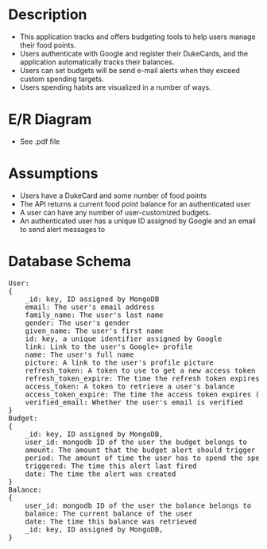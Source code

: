Description
====
* This application tracks and offers budgeting tools to help users manage their food points.
* Users authenticate with Google and register their DukeCards, and the application automatically tracks their balances.
* Users can set budgets will be send e-mail alerts when they exceed custom spending targets.
* Users spending habits are visualized in a number of ways.

E/R Diagram
====
* See .pdf file

Assumptions
====
* Users have a DukeCard and some number of food points
* The API returns a current food point balance for an authenticated user
* A user can have any number of user-customized budgets.
* An authenticated user has a unique ID assigned by Google and an email to send alert messages to

Database Schema
====
<pre>
User:
{
    _id: key, ID assigned by MongoDB
    email: The user's email address
    family_name: The user's last name
    gender: The user's gender
    given_name: The user's first name
    id: key, a unique identifier assigned by Google
    link: Link to the user's Google+ profile
    name: The user's full name
    picture: A link to the user's profile picture
    refresh_token: A token to use to get a new access token
    refresh_token_expire: The time the refresh token expires (6 months)
    access_token: A token to retrieve a user's balance
    access_token_expire: The time the access token expires (1 hour)
    verified_email: Whether the user's email is verified
}
Budget:
{
    _id: key, ID assigned by MongoDB,
    user_id: mongodb ID of the user the budget belongs to
    amount: The amount that the budget alert should trigger at
    period: The amount of time the user has to spend the specified amount
    triggered: The time this alert last fired
    date: The time the alert was created
}
Balance:
{
    user_id: mongodb ID of the user the balance belongs to
    balance: The current balance of the user
    date: The time this balance was retrieved
    _id: key, ID assigned by MongoDB,
}
</pre>